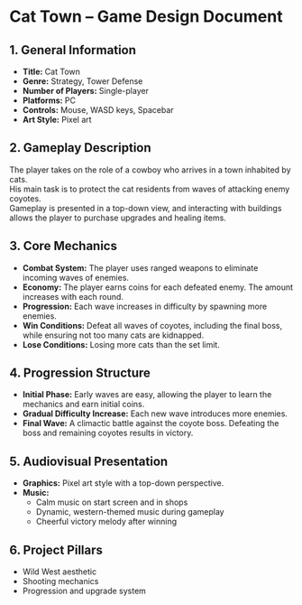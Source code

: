 # Cat Town – Game Design Document

## 1. General Information
- **Title:** Cat Town  
- **Genre:** Strategy, Tower Defense  
- **Number of Players:** Single-player  
- **Platforms:** PC  
- **Controls:** Mouse, WASD keys, Spacebar  
- **Art Style:** Pixel art  

## 2. Gameplay Description
The player takes on the role of a cowboy who arrives in a town inhabited by cats.  
His main task is to protect the cat residents from waves of attacking enemy coyotes.  
Gameplay is presented in a top-down view, and interacting with buildings allows the player to purchase upgrades and healing items.

## 3. Core Mechanics
- **Combat System:** The player uses ranged weapons to eliminate incoming waves of enemies.  
- **Economy:** The player earns coins for each defeated enemy. The amount increases with each round.  
- **Progression:** Each wave increases in difficulty by spawning more enemies.  
- **Win Conditions:** Defeat all waves of coyotes, including the final boss, while ensuring not too many cats are kidnapped.  
- **Lose Conditions:** Losing more cats than the set limit.

## 4. Progression Structure
- **Initial Phase:** Early waves are easy, allowing the player to learn the mechanics and earn initial coins.  
- **Gradual Difficulty Increase:** Each new wave introduces more enemies.  
- **Final Wave:** A climactic battle against the coyote boss. Defeating the boss and remaining coyotes results in victory.

## 5. Audiovisual Presentation
- **Graphics:** Pixel art style with a top-down perspective.  
- **Music:**  
  - Calm music on start screen and in shops  
  - Dynamic, western-themed music during gameplay  
  - Cheerful victory melody after winning

## 6. Project Pillars
- Wild West aesthetic  
- Shooting mechanics  
- Progression and upgrade system
